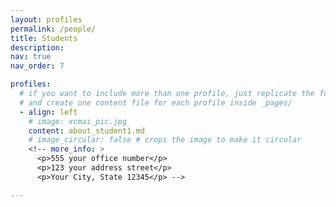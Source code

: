```yaml
---
layout: profiles
permalink: /people/
title: Students
description:  
nav: true
nav_order: 7

profiles:
  # if you want to include more than one profile, just replicate the following block
  # and create one content file for each profile inside _pages/
  - align: left
    # image: xcmai_pic.jpg
    content: about_student1.md
    # image_circular: false # crops the image to make it circular
    <!-- more_info: >
      <p>555 your office number</p>
      <p>123 your address street</p>
      <p>Your City, State 12345</p> -->

---
```

